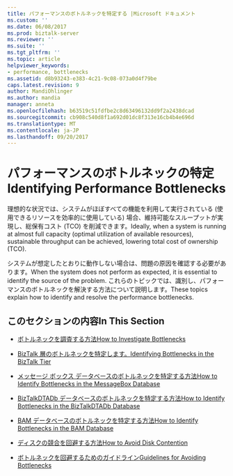 ```yaml
---
title: パフォーマンスのボトルネックを特定する |Microsoft ドキュメント
ms.custom: ''
ms.date: 06/08/2017
ms.prod: biztalk-server
ms.reviewer: ''
ms.suite: ''
ms.tgt_pltfrm: ''
ms.topic: article
helpviewer_keywords:
- performance, bottlenecks
ms.assetid: d8b93243-e383-4c21-9c08-073a0d4f79be
caps.latest.revision: 9
author: MandiOhlinger
ms.author: mandia
manager: anneta
ms.openlocfilehash: b63519c51fdfbe2c8d63496132dd9f2a2438dcad
ms.sourcegitcommit: cb908c540d8f1a692d01dc8f313e16cb4b4e696d
ms.translationtype: MT
ms.contentlocale: ja-JP
ms.lasthandoff: 09/20/2017
---
```

# <a name="identifying-performance-bottlenecks"></a><span data-ttu-id="4044c-102">パフォーマンスのボトルネックの特定</span><span class="sxs-lookup"><span data-stu-id="4044c-102">Identifying Performance Bottlenecks</span></span>
<span data-ttu-id="4044c-103">理想的な状況では、システムがほぼすべての機能を利用して実行されている (使用できるリソースを効率的に使用している) 場合、維持可能なスループットが実現し、総保有コスト (TCO) を削減できます。</span><span class="sxs-lookup"><span data-stu-id="4044c-103">Ideally, when a system is running at almost full capacity (optimal utilization of available resources), sustainable throughput can be achieved, lowering total cost of ownership (TCO).</span></span>  
  
 <span data-ttu-id="4044c-104">システムが想定したとおりに動作しない場合は、問題の原因を確認する必要があります。</span><span class="sxs-lookup"><span data-stu-id="4044c-104">When the system does not perform as expected, it is essential to identify the source of the problem.</span></span> <span data-ttu-id="4044c-105">これらのトピックでは、識別し、パフォーマンスのボトルネックを解決する方法について説明します。</span><span class="sxs-lookup"><span data-stu-id="4044c-105">These topics explain how to identify and resolve the performance bottlenecks.</span></span>  
  
## <a name="in-this-section"></a><span data-ttu-id="4044c-106">このセクションの内容</span><span class="sxs-lookup"><span data-stu-id="4044c-106">In This Section</span></span>  
  
-   [<span data-ttu-id="4044c-107">ボトルネックを調査する方法</span><span class="sxs-lookup"><span data-stu-id="4044c-107">How to Investigate Bottlenecks</span></span>](../core/how-to-investigate-bottlenecks.md)  
  
-   [<span data-ttu-id="4044c-108">BizTalk 層のボトルネックを特定します。</span><span class="sxs-lookup"><span data-stu-id="4044c-108">Identifying Bottlenecks in the BizTalk Tier</span></span>](../core/identifying-bottlenecks-in-the-biztalk-tier.md)  
  
-   [<span data-ttu-id="4044c-109">メッセージ ボックス データベースのボトルネックを特定する方法</span><span class="sxs-lookup"><span data-stu-id="4044c-109">How to Identify Bottlenecks in the MessageBox Database</span></span>](../core/how-to-identify-bottlenecks-in-the-messagebox-database2.md)

- [<span data-ttu-id="4044c-110">BizTalkDTADb データベースのボトルネックを特定する方法</span><span class="sxs-lookup"><span data-stu-id="4044c-110">How to Identify Bottlenecks in the BizTalkDTADb Database</span></span>](../core/how-to-identify-bottlenecks-in-the-biztalkdtadb-database.md)

- [<span data-ttu-id="4044c-111">BAM データベースのボトルネックを特定する方法</span><span class="sxs-lookup"><span data-stu-id="4044c-111">How to Identify Bottlenecks in the BAM Database</span></span>](../core/how-to-identify-bottlenecks-in-the-bam-database.md)

- [<span data-ttu-id="4044c-112">ディスクの競合を回避する方法</span><span class="sxs-lookup"><span data-stu-id="4044c-112">How to Avoid Disk Contention</span></span>](../core/how-to-avoid-disk-contention1.md)
  
-   [<span data-ttu-id="4044c-113">ボトルネックを回避するためのガイドライン</span><span class="sxs-lookup"><span data-stu-id="4044c-113">Guidelines for Avoiding Bottlenecks</span></span>](../core/guidelines-for-avoiding-bottlenecks.md)